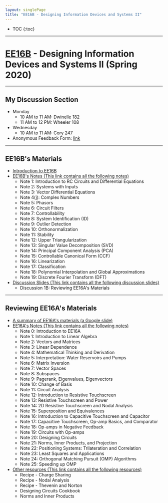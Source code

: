 ```yaml
---
layout: singlePage
title: "EE16B - Designing Information Devices and Systems II"
---
```


* TOC
{:toc}

---

# [EE16B][ee16b] - Designing Information Devices and Systems II (Spring 2020)

---

## My Discussion Section

- Monday
    + 10 AM to 11 AM: Dwinelle 182
    + 11 AM to 12 PM: Wheeler 108
- Wednesday
    + 10 AM to 11 AM: Cory 247
- Anonymous Feedback Form: [link][anon-feedback]

---

## EE16B's Materials

- [Introduction to EE16B][16b-intro]
- [EE16B's Notes (This link contains all the following notes)][16b-notes]
    + Note 1: Introduction to RC Circuits and Differential Equations
    + Note 2: Systems with Inputs
    + Note 3: Vector Differential Equations
    + Note 4(j): Complex Numbers
    + Note 5: Phasors
    + Note 6: Circuit Filters
    + Note 7: Controllability
    + Note 8: System Identification (ID)
    + Note 9: Outlier Detection
    + Note 10: Orthonormalization
    + Note 11: Stability
    + Note 12: Upper Triangularization
    + Note 13: Singular Value Decomposition (SVD)
    + Note 14: Principal Component Analysis (PCA)
    + Note 15: Controllable Canonical Form (CCF)
    + Note 16: Linearization
    + Note 17: Classification
    + Note 18: Polynomial Interpolation and Global Approximations
    + Note 19: Discrete Fourier Transform (DFT)
- [Discussion Slides (This link contains all the following discussion slides)][dis-slides]
    + Discussion 1B: Reviewing EE16A's Materials

---

## Reviewing EE16A's Materials

- [A summary of EE16A's materials (a Google slide)][16a-summary]
- [EE16A's Notes (This link contains all the following notes)][16a-notes]
    + Note 0: Introduction to EE16A
    + Note 1: Introduction to Linear Algebra
    + Note 2: Vectors and Matrices
    + Note 3: Linear Dependence
    + Note 4: Mathematical Thinking and Derivation
    + Note 5: Interpretation: Water Reservoirs and Pumps
    + Note 6: Matrix Inversion
    + Note 7: Vector Spaces
    + Note 8: Subspaces
    + Note 9: Pagerank, Eigenvalues, Eigenvectors
    + Note 10: Change of Basis
    + Note 11: Circuit Analysis
    + Note 12: Introduction to Resistive Touchscreen
    + Note 13: Resistive Touchscreen and Power
    + Note 14: 2D Resistive Touchscreen and Nodal Analysis
    + Note 15: Superposition and Equivalences
    + Note 16: Introduction to Capacitive Touchscreen and Capacitor
    + Note 17: Capacitive Touchscreen, Op-amp Basics, and Comparator
    + Note 18: Op-amps in Negative Feedback
    + Note 19: Circuits with Op-amps
    + Note 20: Designing Circuits
    + Note 21: Norms, Inner Products, and Projection
    + Note 22: Positioning Systems: Trilateration and Correlation
    + Note 23: Least Squares and Applications
    + Note 24: Orthogonal Matching Pursuit (OMP) Algorithms
    + Note 25: Speeding up OMP
- [Other resources (This link contains all the following resources)][16a-resources]
    + Recipe - Charge Sharing
    + Recipe - Nodal Analysis
    + Recipe - Thevenin and Norton
    + Designing Circuits Cookbook
    + Norms and Inner Products



[ee16b]: https://inst.eecs.berkeley.edu/~ee16b/sp20/
[anon-feedback]: https://forms.gle/e1jR46xEoqF2a6146
[16b-intro]: http://bit.ly/16b-intro
[16b-notes]: http://bit.ly/16b-notes
[dis-slides]: http://bit.ly/dis-slides
[16a-summary]: http://bit.ly/16a-summary
[16a-notes]: http://bit.ly/16a-notes
[16a-resources]: http://bit.ly/16a-resources
